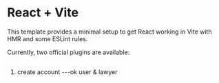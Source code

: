 # React + Vite

This template provides a minimal setup to get React working in Vite with HMR and some ESLint rules.

Currently, two official plugins are available:

##
1. create account ---ok user & lawyer
